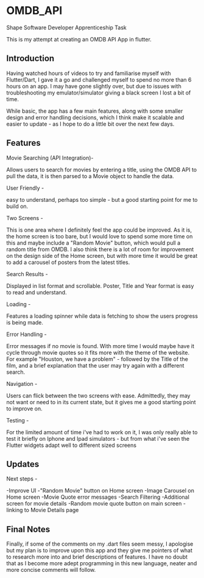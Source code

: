 # OMDB_API 

Shape Software Developer Apprenticeship Task

This is my attempt at creating an OMDB API App in flutter.

## Introduction

Having watched hours of videos to try and familiarise myself with Flutter/Dart, I gave it a go and challenged myself to spend no more than 6 hours on an app. I may have gone slightly over, but due to issues with troubleshooting my emulator/simulator giving a black screen I lost a bit of time.


While basic, the app has a few main features, along with some smaller design and error handling decisions, which I think make it scalable and easier to update - as I hope to do a little bit over the next few days.

## Features

Movie Searching (API Integration)-

Allows users to search for movies by entering a title, using the OMDB API to pull the data, it is then parsed to a Movie object to handle the data.

User Friendly - 

easy to understand, perhaps too simple - but a good starting point for me to build on.

Two Screens - 

This is one area where I definitely feel the app could be improved. 
As it is, the home screen is too bare, but I would love to spend some more time on this and maybe include a "Random Movie" button, which would pull a random title from OMDB. 
I also think there is a lot of room for improvement on the design side of the Home screen, but with more time it would be great to add a carousel of posters from the latest titles.

Search Results - 

Displayed in list format and scrollable. Poster, Title and Year format is easy to read and understand.

Loading  - 

Features a loading spinner while data is fetching to show the users progress is being made.

Error Handling - 

Error messages if no movie is found. With more time I would maybe have it cycle through movie quotes so it fits more with the theme of the website.
For example "Houston, we have a problem" - followed by the Title of the film, and a brief explanation that the user may try again with a different search.

Navigation - 

Users can flick between the two screens with ease. Admittedly, they may not want or need to in its current state, but it gives me a good starting point to improve on.

Testing - 

For the limited amount of time i've had to work on it, I was only really able to test it briefly on Iphone and Ipad simulators - but from what i've seen the Flutter widgets adapt well to different sized screens

## Updates

Next steps - 

-Improve UI
-"Random Movie" button on Home screen
-Image Carousel on Home screen
-Movie Quote error messages
-Search Filtering 
-Additional screen for movie details
-Random movie quote button on main screen - linking to Movie Details page

## Final Notes

Finally, if some of the comments on my .dart files seem messy, I apologise but my plan is to improve upon this app and they give me pointers of what to research more into and brief descriptions of features. I have no doubt that as I become more adept programming in this new language, neater and more concise comments will follow.

